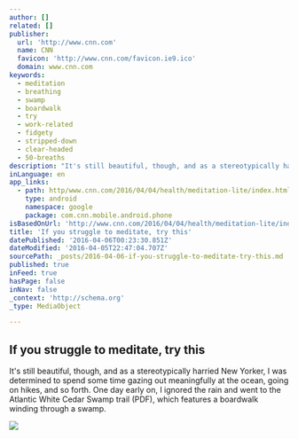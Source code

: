 ```yaml
---
author: []
related: []
publisher:
  url: 'http://www.cnn.com'
  name: CNN
  favicon: 'http://www.cnn.com/favicon.ie9.ico'
  domain: www.cnn.com
keywords:
  - meditation
  - breathing
  - swamp
  - boardwalk
  - try
  - work-related
  - fidgety
  - stripped-down
  - clear-headed
  - 50-breaths
description: "It's still beautiful, though, and as a stereotypically harried New Yorker, I was determined to spend some time gazing out meaningfully at the ocean, going on hikes, and so forth. One day early on, I ignored the rain and went to the Atlantic White Cedar Swamp trail (PDF), which features a boardwalk winding through a swamp."
inLanguage: en
app_links:
  - path: http/www.cnn.com/2016/04/04/health/meditation-lite/index.html
    type: android
    namespace: google
    package: com.cnn.mobile.android.phone
isBasedOnUrl: 'http://www.cnn.com/2016/04/04/health/meditation-lite/index.html?eref=rss_latest'
title: 'If you struggle to meditate, try this'
datePublished: '2016-04-06T00:23:30.851Z'
dateModified: '2016-04-05T22:47:04.707Z'
sourcePath: _posts/2016-04-06-if-you-struggle-to-meditate-try-this.md
published: true
inFeed: true
hasPage: false
inNav: false
_context: 'http://schema.org'
_type: MediaObject

---
```

<article style=""><h1>If you struggle to meditate, try this</h1><p>It's still beautiful, though, and as a stereotypically harried New Yorker, I was determined to spend some time gazing out meaningfully at the ocean, going on hikes, and so forth. One day early on, I ignored the rain and went to the Atlantic White Cedar Swamp trail (PDF), which features a boardwalk winding through a swamp.</p><img src="http://i2.cdn.turner.com/cnnnext/dam/assets/150721162823-meditate-work-illustration-large-169.jpeg" /></article>